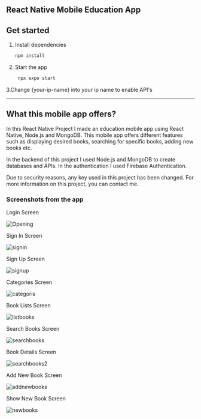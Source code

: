 ## React Native Mobile Education App
## Get started

1. Install dependencies

   ```bash
   npm install
   ```

2. Start the app

   ```bash
    npx expo start
   ```
3.Change {your-ip-name} into your ip name to enable API's

----------------------------------------------------------
## What this mobile app offers?

In this React Native Project I made an education mobile app using React Native, Node.js and MongoDB. This mobile app offers different features such as displaying desired books, searching for specific books, adding new books etc. 

In the backend of this project I used Node.js and MongoDB to create databases and APIs. In the authentication I used Firebase Authentication. 

Due to security reasons, any key used in this project has been changed. For more information on this project, you can contact me. 

### Screenshots from the app
Login Screen

![Opening](https://github.com/user-attachments/assets/deb988e3-f3b5-4cb2-b79c-09344d1ff0cb)

Sign In Screen

![signin](https://github.com/user-attachments/assets/306eedb7-0321-49f1-a658-8a60764fcc96)

Sign Up Screen

![signup](https://github.com/user-attachments/assets/4b81d015-8814-4abe-ad36-322b226ffeda)

Categories Screen

![categoris](https://github.com/user-attachments/assets/2b7527b0-55fe-494c-b69d-7a0bb9d00c9a)

Book Lists Screen

![listbooks](https://github.com/user-attachments/assets/61186b25-90b9-493c-8122-59811d48c3cd)

Search Books Screen

![searchbooks](https://github.com/user-attachments/assets/7ba622de-e543-417a-a446-fcbe711afac9)

Book Details Screen

![searchbooks2](https://github.com/user-attachments/assets/af33b9f7-a5a1-4916-a456-15efe280aecb)

Add New Book Screen

![addnewbooks](https://github.com/user-attachments/assets/cc8a36df-b796-4963-a9fa-3781b6e556d1)

Show New Book Screen

![newbooks](https://github.com/user-attachments/assets/9823c2f0-c0ec-4361-b722-65973ed36851)


